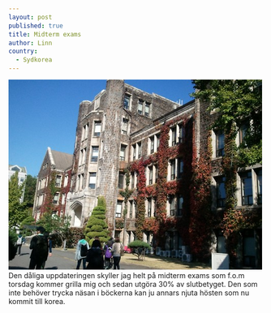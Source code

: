 ```yaml
---
layout: post
published: true
title: Midterm exams
author: Linn
country: 
  - Sydkorea
---
```


![](/media/yonsei-host.jpg)Den dåliga uppdateringen skyller jag helt på midterm exams som f.o.m torsdag kommer grilla mig och sedan utgöra 30% av slutbetyget. Den som inte behöver trycka näsan i böckerna kan ju annars njuta hösten som nu kommit till korea.